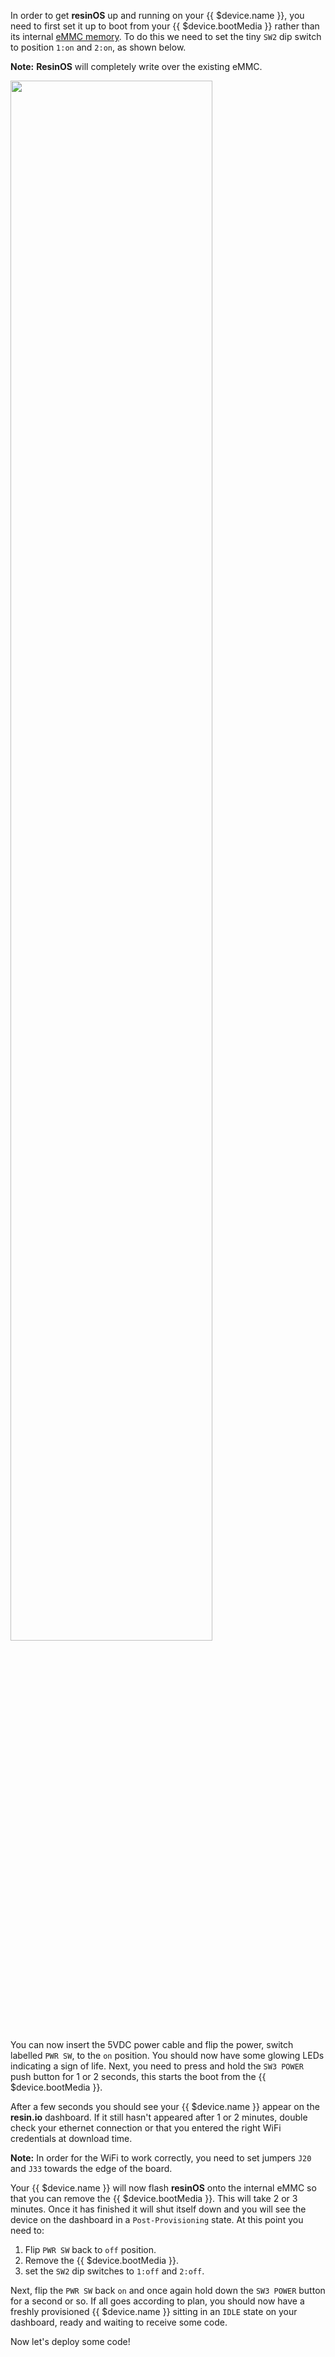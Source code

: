In order to get **resinOS** up and running on your {{ $device.name }}, you need to first set it up to boot from your {{ $device.bootMedia }} rather than its internal [eMMC memory][emmc-link]. To do this we need to set the tiny `SW2` dip switch to position `1:on` and `2:on`, as shown below.

__Note:__ **ResinOS** will completely write over the existing eMMC.

<img src="/img/artik5/artik5-dev-kit.png" width="80%">

You can now insert the 5VDC power cable and flip the power, switch labelled `PWR SW`, to the `on` position. You should now have some glowing LEDs indicating a sign of life. Next, you need to press and hold the `SW3 POWER` push button for 1 or 2 seconds, this starts the boot from the {{ $device.bootMedia }}.

After a few seconds you should see your {{ $device.name }} appear on the **resin.io** dashboard. If it still hasn't appeared after 1 or 2 minutes, double check your ethernet connection or that you entered the right WiFi credentials at download time. 

__Note:__ In order for the WiFi to work correctly, you need to set jumpers `J20` and `J33` towards the edge of the board.

Your {{ $device.name }} will now flash **resinOS** onto the internal eMMC so that you can remove the {{ $device.bootMedia }}. This will take 2 or 3 minutes. Once it has finished it will shut itself down and you will see the device on the dashboard in a `Post-Provisioning` state. At this point you need to:
1. Flip `PWR SW` back to `off` position.
2. Remove the {{ $device.bootMedia }}.
3. set the  `SW2` dip switches to `1:off` and `2:off`.

Next, flip the `PWR SW` back `on` and once again hold down the `SW3 POWER` button for a second or so. If all goes according to plan, you should now have a freshly provisioned {{ $device.name }} sitting in an `IDLE` state on your dashboard, ready and waiting to receive some code. 

Now let's deploy some code!

[emmc-link]:http://www.datalight.com/solutions/technologies/emmc/what-is-emmc
